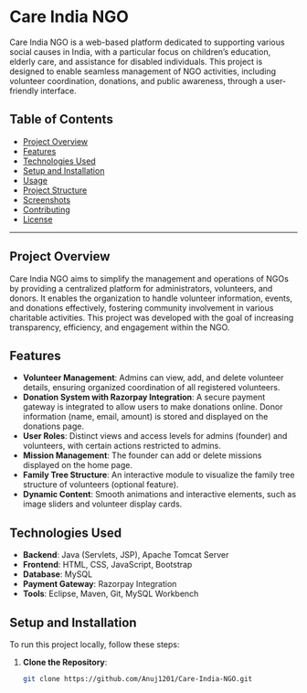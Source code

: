 # Care India NGO

Care India NGO is a web-based platform dedicated to supporting various social causes in India, with a particular focus on children’s education, elderly care, and assistance for disabled individuals. This project is designed to enable seamless management of NGO activities, including volunteer coordination, donations, and public awareness, through a user-friendly interface.

## Table of Contents
- [Project Overview](#project-overview)
- [Features](#features)
- [Technologies Used](#technologies-used)
- [Setup and Installation](#setup-and-installation)
- [Usage](#usage)
- [Project Structure](#project-structure)
- [Screenshots](#screenshots)
- [Contributing](#contributing)
- [License](#license)

---

## Project Overview

Care India NGO aims to simplify the management and operations of NGOs by providing a centralized platform for administrators, volunteers, and donors. It enables the organization to handle volunteer information, events, and donations effectively, fostering community involvement in various charitable activities. This project was developed with the goal of increasing transparency, efficiency, and engagement within the NGO.

## Features

- **Volunteer Management**: Admins can view, add, and delete volunteer details, ensuring organized coordination of all registered volunteers.
- **Donation System with Razorpay Integration**: A secure payment gateway is integrated to allow users to make donations online. Donor information (name, email, amount) is stored and displayed on the donations page.
- **User Roles**: Distinct views and access levels for admins (founder) and volunteers, with certain actions restricted to admins.
- **Mission Management**: The founder can add or delete missions displayed on the home page.
- **Family Tree Structure**: An interactive module to visualize the family tree structure of volunteers (optional feature).
- **Dynamic Content**: Smooth animations and interactive elements, such as image sliders and volunteer display cards.

## Technologies Used

- **Backend**: Java (Servlets, JSP), Apache Tomcat Server
- **Frontend**: HTML, CSS, JavaScript, Bootstrap
- **Database**: MySQL
- **Payment Gateway**: Razorpay Integration
- **Tools**: Eclipse, Maven, Git, MySQL Workbench

## Setup and Installation

To run this project locally, follow these steps:

1. **Clone the Repository**:
   ```bash
   git clone https://github.com/Anuj1201/Care-India-NGO.git

